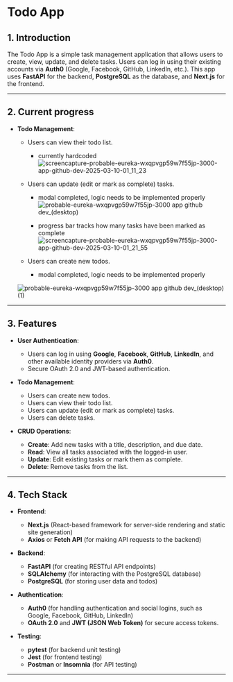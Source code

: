 # Todo App

## 1. Introduction
The Todo App is a simple task management application that allows users to create, view, update, and delete tasks. Users can log in using their existing accounts via **Auth0** (Google, Facebook, GitHub, LinkedIn, etc.). This app uses **FastAPI** for the backend, **PostgreSQL** as the database, and **Next.js** for the frontend.

---
## 2. Current progress
  
- **Todo Management**:
  - Users can view their todo list.
    - currently hardcoded
  ![screencapture-probable-eureka-wxqpvgp59w7f55jp-3000-app-github-dev-2025-03-10-01_11_23](https://github.com/user-attachments/assets/cd5c716b-60d3-4949-9591-b186f724318b)
  - Users can update (edit or mark as complete) tasks.
    - modal completed, logic needs to be implemented properly
  ![probable-eureka-wxqpvgp59w7f55jp-3000 app github dev_(desktop)](https://github.com/user-attachments/assets/4a4e4b01-eb02-436f-b27d-74db5b0062ad)

    - progress bar tracks how many tasks have been marked as complete
  ![screencapture-probable-eureka-wxqpvgp59w7f55jp-3000-app-github-dev-2025-03-10-01_21_55](https://github.com/user-attachments/assets/55388027-3694-4c39-a572-7aed1d77cc76)

  - Users can create new todos.
    - modal completed, logic needs to be implemented properly

  ![probable-eureka-wxqpvgp59w7f55jp-3000 app github dev_(desktop) (1)](https://github.com/user-attachments/assets/556836f1-ac17-48bf-9107-ae781200cfda)

---

## 3. Features
- **User Authentication**:
  - Users can log in using **Google**, **Facebook**, **GitHub**, **LinkedIn**, and other available identity providers via **Auth0**.
  - Secure OAuth 2.0 and JWT-based authentication.
  
- **Todo Management**:
  - Users can create new todos.
  - Users can view their todo list.
  - Users can update (edit or mark as complete) tasks.
  - Users can delete tasks.

- **CRUD Operations**:
  - **Create**: Add new tasks with a title, description, and due date.
  - **Read**: View all tasks associated with the logged-in user.
  - **Update**: Edit existing tasks or mark them as complete.
  - **Delete**: Remove tasks from the list.

---

## 4. Tech Stack
- **Frontend**: 
  - **Next.js** (React-based framework for server-side rendering and static site generation)
  - **Axios** or **Fetch API** (for making API requests to the backend)
  
- **Backend**:
  - **FastAPI** (for creating RESTful API endpoints)
  - **SQLAlchemy** (for interacting with the PostgreSQL database)
  - **PostgreSQL** (for storing user data and todos)

- **Authentication**: 
  - **Auth0** (for handling authentication and social logins, such as Google, Facebook, GitHub, LinkedIn)
  - **OAuth 2.0** and **JWT (JSON Web Token)** for secure access tokens.

- **Testing**:
  - **pytest** (for backend unit testing)
  - **Jest** (for frontend testing)
  - **Postman** or **Insomnia** (for API testing)

---

